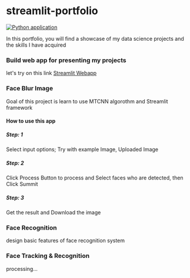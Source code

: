 # streamlit-portfolio

[![Python application](https://github.com/NatapolLim/streamlit-portfolio/actions/workflows/python-app.yml/badge.svg?branch=main)](https://github.com/NatapolLim/streamlit-portfolio/actions/workflows/python-app.yml)

In this portfolio, you will find a showcase of my data science projects and the skills I have acquired
### Build web app for presenting my projects
let's try on this link
[Streamlit Webapp](https://natapollim-streamlit-portfolio-0-profile-ayvdum.streamlit.app/Face_Blur)

### Face Blur Image
Goal of this project is learn to use MTCNN algorothm and Streamlit framework
#### How to use this app

##### Step: 1

Select input options; Try with example Image, Uploaded Image

##### Step: 2

Click Process Button to process and Select faces who are detected, then Click Summit

##### Step: 3

Get the result and Download the image
### Face Recognition
design basic features of face recognition system
### Face Tracking & Recognition
processing...

